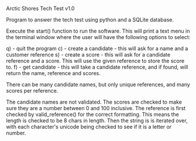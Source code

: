 Arctic Shores Tech Test v1.0

Program to answer the tech test using python and a SQLite database.

Execute the start() function to run the software.
This will print a text menu in the terminal window where the user will have the following options to select:

q) - quit the program
c) - create a candidate - this will ask for a name and a customer reference
s) - create a score - this will ask for a candidate reference and a score. This will use the given reference
        to store the score to.
f) - get candidate - this will take a candidate reference, and if found, will return the name, reference and scores.

There can be many candidate names, but only unique references, and many scores per reference.

The candidate names are not validated.
The scores are checked to make sure they are a number between 0 and 100 inclusive.
The reference is first checked by valid_reference() for the correct formatting. This means the length is checked to be 8 chars in length. Then the string is
is iterated over, with each character's unicode being checked to see if it is a letter or number.

